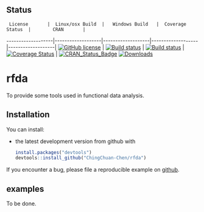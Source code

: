 

## Status

     License       |  Linux/osx Build  |   Windows Build   |  Coverage Status  |        CRAN       |
-------------------|-------------------|-------------------|-------------------|-------------------|
[![GitHub license](https://img.shields.io/badge/lincense-MIT-blue.svg)](http://badges.mit-license.org) | [![Build status](https://travis-ci.org/ChingChuan-Chen/rfda.svg?branch=master)](https://travis-ci.org/ChingChuan-Chen/rfda/branches) | [![Build status](https://ci.appveyor.com/api/projects/status/2yms6ao3mf69fdht/branch/master?svg=true)](https://ci.appveyor.com/project/ChingChuan-Chen/rfda/branch/master) | [![Coverage Status](https://codecov.io/github/ChingChuan-Chen/rfda/coverage.svg?branch=master)](https://codecov.io/github/ChingChuan-Chen/rfda?branch=master) | [![CRAN_Status_Badge](http://www.r-pkg.org/badges/version/rfda)](http://cran.r-project.org/package=rfda)   [![Downloads](http://cranlogs.r-pkg.org/badges/grand-total/rfda)](http://cran.rstudio.com/package=rfda)

# rfda

To provide some tools used in functional data analysis.

## Installation

You can install:

* the latest development version from github with

    ```R
    install.packages("devtools")
    devtools::install_github("ChingChuan-Chen/rfda")
    ```

If you encounter a bug, please file a reproducible example on [github](https://github.com/ChingChuan-Chen/rfda/issues).

## examples

To be done.
